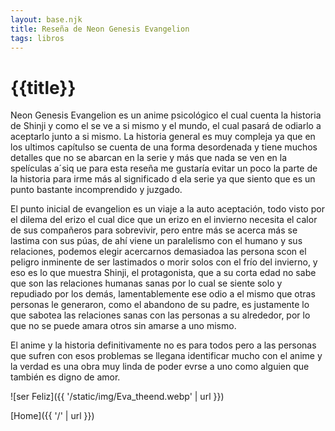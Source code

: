 ```yaml
---
layout: base.njk
title: Reseña de Neon Genesis Evangelion
tags: libros
---
```


# {{title}}
Neon Genesis Evangelion es un anime psicológico el cual cuenta la historia de Shinji y como el se ve a si mismo y el mundo, el cual pasará de odiarlo a aceptarlo junto a si mismo. La historia general es muy compleja ya que en los ultimos capítulso se cuenta de una forma desordenada y tiene muchos detalles que no se abarcan en la serie y más que nada se ven en la spelículas a´siq ue para esta reseña me gustaría evitar un poco la parte de la historia para irme más al significado d ela serie ya que siento que es un punto bastante incomprendido y juzgado.

El punto inicial de evangelion es un viaje a la auto aceptación, todo visto por el dilema del erizo el cual dice que un erizo en el invierno necesita el calor de sus compañeros para sobrevivir, pero entre más se acerca más se lastima con sus púas, de ahí viene un paralelismo con el humano y sus relaciones, podemos elegir acercarnos demasiadoa  las persona scon el peligro inminente de ser lastimados o morir solos con el frío del invierno, y eso es lo que muestra Shinji, el protagonista, que a su corta edad no sabe que son las relaciones humanas sanas por lo cual se siente solo y repudiado por los demás, lamentablemente ese odio a el mismo que otras personas le generaron, como el abandono de su padre, es justamente lo que sabotea las relaciones sanas con las personas a su alrededor, por lo que no se puede amara  otros sin amarse a uno mismo.

El anime y la historia definitivamente no es para todos pero a las personas que sufren con esos problemas se llegana  identificar mucho con el anime y la verdad es una obra muy linda de poder evrse a uno como alguien que también es digno de amor.

![ser Feliz]({{ '/static/img/Eva_theend.webp' | url }})


[Home]({{ '/' | url }})
